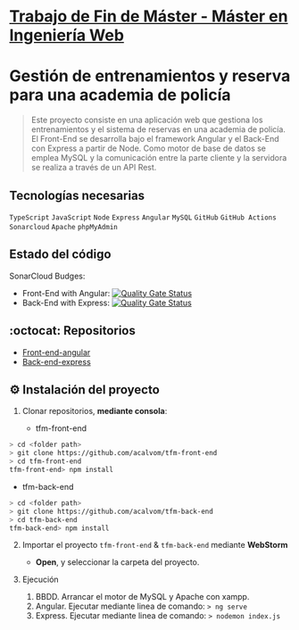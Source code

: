 # [Trabajo de Fin de Máster - Máster en Ingeniería Web](https://www.linkedin.com/in/andrea-calvo-moreno-63a71b115/)
# Gestión de entrenamientos y reserva para una academia de policía
> Este proyecto consiste en una aplicación web que gestiona los entrenamientos y el sistema de reservas en una 
>academia de policía. El Front-End se desarrolla bajo el framework Angular y el Back-End con Express a partir de Node. Como motor de base 
>de datos se emplea MySQL y la comunicación entre la parte cliente y la servidora se realiza a través de un API Rest.

## Tecnologías necesarias
`TypeScript` `JavaScript` `Node` `Express` `Angular` `MySQL` `GitHub` `GitHub Actions` `Sonarcloud` `Apache` `phpMyAdmin`

## Estado del código
SonarCloud Budges: 
- Front-End with Angular: [![Quality Gate Status](https://sonarcloud.io/api/project_badges/measure?project=acalvom_tfm-front-end&metric=alert_status)](https://sonarcloud.io/dashboard?id=acalvom_tfm-front-end)
- Back-End with Express: [![Quality Gate Status](https://sonarcloud.io/api/project_badges/measure?project=acalvom_tfm-back-end&metric=alert_status)](https://sonarcloud.io/dashboard?id=acalvom_tfm-back-end)

## :octocat: Repositorios
* [Front-end-angular](https://github.com/acalvom/tfm-front-end)
* [Back-end-express](https://github.com/acalvom/tfm-back-end)

## :gear: Instalación del proyecto
1. Clonar repositorios, **mediante consola**:

   * tfm-front-end
```sh
> cd <folder path>
> git clone https://github.com/acalvom/tfm-front-end
> cd tfm-front-end
tfm-front-end> npm install
```
   * tfm-back-end
```sh
> cd <folder path>
> git clone https://github.com/acalvom/tfm-back-end
> cd tfm-back-end
tfm-back-end> npm install
```

2. Importar el proyecto `tfm-front-end` & `tfm-back-end` mediante **WebStorm** 
   * **Open**, y seleccionar la carpeta del proyecto.

3. Ejecución
    1. BBDD. Arrancar el motor de MySQL y Apache con xampp.
    2. Angular. Ejecutar mediante linea de comando: `> ng serve`
    3. Express. Ejecutar mediante linea de comando: `> nodemon index.js`
